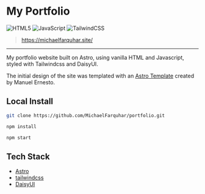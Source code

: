 # My Portfolio

![HTML5](https://img.shields.io/badge/html5-%23E34F26.svg?style=for-the-badge&logo=html5&logoColor=white)
![JavaScript](https://img.shields.io/badge/javascript-%23323330.svg?style=for-the-badge&logo=javascript&logoColor=%23F7DF1E)
![TailwindCSS](https://img.shields.io/badge/tailwindcss-%2338B2AC.svg?style=for-the-badge&logo=tailwind-css&logoColor=white)

> https://michaelfarquhar.site/

---

My portfolio website built on Astro, using vanilla HTML and Javascript, styled with Tailwindcss and DaisyUI.

The initial design of the site was templated with an [Astro Template](https://github.com/manuelernestog/astro-modern-personal-website) created by Manuel Ernesto.

## Local Install

```bash
git clone https://github.com/MichaelFarquhar/portfolio.git
```

```bash
npm install
```

```bash
npm start
```

## Tech Stack

-   [Astro](https://astro.build)
-   [tailwindcss](https://tailwindcss.com/)
-   [DaisyUI](https://daisyui.com/)
